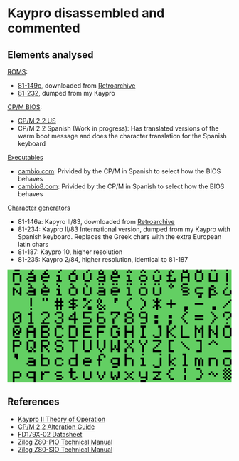 # Kaypro disassembled and commented

## Elements analysed

[ROMS](rom):

- [81-149c](81-149c.s), downloaded from [Retroarchive](http://www.retroarchive.org/maslin/disks/roms/index.html)
- [81-232](81-232.s), dumped from my Kaypro

[CP/M BIOS](bios):

- [CP/M 2.2 US](bios/bios_us.us)
- CP/M 2.2 Spanish (Work in progress): Has translated versions of the warm boot message and does the character translation for the Spanish keyboard

[Executables](executables)

- [cambio.com](executable/cambio.s): Privided by the CP/M in Spanish to select how the BIOS behaves
- [cambio8.com](executable/cambio8.s): Privided by the CP/M in Spanish to select how the BIOS behaves

[Character generators](chars)

- 81-146a: Kapyro II/83, downloaded from [Retroarchive](http://www.retroarchive.org/maslin/disks/roms/index.html)
- 81-234: Kaypro II/83 International version, dumped from my Kaypro with Spanish keyboard. Replaces the Greek chars with the extra European latin chars
- 81-187: Kaypro 10, higher resolution
- 81-235: Kaypro 2/84, higher resolution, identical to 81-187

![81-234 character generator](chars/81-234.png)



## References

- [Kaypro II Theory of Operation](documentation/Kaypro%20II%20Theory%20of%20Operation%201983.pdf)
- [CP/M 2.2 Alteration Guide](documentation/CPM_2.2_Alteration_Guide_1979.pdf)
- [FD179X-02 Datasheet](documentation/FD179X-02_Data_Sheet_May1980.pdf)
- [Zilog Z80-PIO Technical Manual](documentation/Zilog%20Z80-PIO%20Technical%20Manual.pdf)
- [Zilog Z80-SIO Technical Manual](documentation/Zilog%20Z80-SIO%20Technical%20Manual.pdf)

